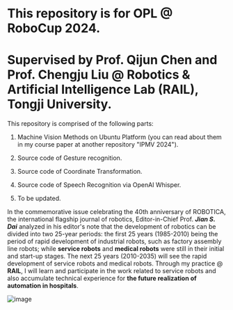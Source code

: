 # This repository is for OPL @ RoboCup 2024. 

# Supervised by Prof. Qijun Chen and Prof. Chengju Liu @ Robotics & Artificial Intelligence Lab (RAIL), Tongji University.


This repository is comprised of the following parts:

1. Machine Vision Methods on Ubuntu Platform (you can read about them in my course paper at another repository "IPMV 2024").

2. Source code of Gesture recognition.

3. Source code of Coordinate Transformation.

4. Source code of Speech Recognition via OpenAI Whisper.
  
6. To be updated.


In the commemorative issue celebrating the 40th anniversary of ROBOTICA, the international flagship journal of robotics, Editor-in-Chief Prof. ***Jian S. Dai*** analyzed in his editor's note that the development of robotics can be divided into two 25-year periods: the first 25 years (1985-2010) being the period of rapid development of industrial robots, such as factory assembly line robots; while **service robots** and **medical robots** were still in their initial and start-up stages. The next 25 years (2010-2035) will see the rapid development of service robots and medical robots. Through my practice @ **RAIL**, I will learn and participate in the work related to service robots and also accumulate technical experience for **the future realization of automation in hospitals**.

![image](https://github.com/Metaphysicist0/RAIL-Tongji-University/assets/93028929/70e00595-c70b-4955-91a0-6a63d19db334)

